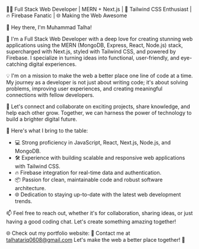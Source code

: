 👨‍💻 Full Stack Web Developer | MERN + Next.js | 💨 Tailwind CSS Enthusiast | 🔥 Firebase Fanatic | 🌐 Making the Web Awesome

👋 Hey there, I'm Muhammad Talha! 

💼 I'm a Full Stack Web Developer with a deep love for creating stunning web applications using the MERN (MongoDB, Express, React, Node.js) stack, supercharged with Next.js, styled with Tailwind CSS, and powered by Firebase. I specialize in turning ideas into functional, user-friendly, and eye-catching digital experiences.

💡 I'm on a mission to make the web a better place one line of code at a time. My journey as a developer is not just about writing code; it's about solving problems, improving user experiences, and creating meaningful connections with fellow developers.

💬 Let's connect and collaborate on exciting projects, share knowledge, and help each other grow. Together, we can harness the power of technology to build a brighter digital future.

🌟 Here's what I bring to the table:

- 💻 Strong proficiency in JavaScript, React, Next.js, Node.js, and MongoDB.
- 🛠️ Experience with building scalable and responsive web applications with Tailwind CSS.
- 🔥 Firebase integration for real-time data and authentication.
- 📦 Passion for clean, maintainable code and robust software architecture.
- 🌐 Dedication to staying up-to-date with the latest web development trends.

📫 Feel free to reach out, whether it's for collaboration, sharing ideas, or just having a good coding chat. Let's create something amazing together!

🌐 Check out my portfolio website: 
📧 Contact me at talhatariq0608@gmail.com
Let's make the web a better place together! 🚀
